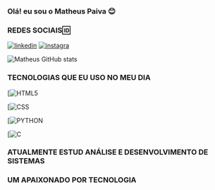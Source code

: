 ### Olá! eu sou o Matheus Paiva  😊
### REDES SOCIAIS🆔

[![linkedin](https://img.shields.io/badge/LinkedIn-0077B5?style=for-the-badge&logo=linkedin&logoColor=white)](https://www.linkedin.com/in/matheus-paiva-da-silva-a96b97173/)
[![instagra](https://img.shields.io/badge/Instagram-E4405F?style=for-the-badge&logo=instagram&logoColor=white)](https://www.instagram.com/mathpaiiva/)


![Matheus GitHub stats](https://github-readme-stats.vercel.app/api?username=Mathues25&show_icons=true&theme=radical)


### TECNOLOGIAS QUE EU  USO NO MEU DIA

[![HTML5](https://img.shields.io/badge/HTML5-E34F26?style=for-the-badge&logo=html5&logoColor=white)

[![CSS](https://img.shields.io/badge/CSS-239120?&style=for-the-badge&logo=css3&logoColor=white)

[![PYTHON](https://img.shields.io/badge/Python-3776AB?style=for-the-badge&logo=python&logoColor=white)

[![C](https://img.shields.io/badge/C%23-239120?style=for-the-badge&logo=c-sharp&logoColor=white)

### ATUALMENTE ESTUD ANÁLISE E DESENVOLVIMENTO DE SISTEMAS
### UM APAIXONADO POR TECNOLOGIA

